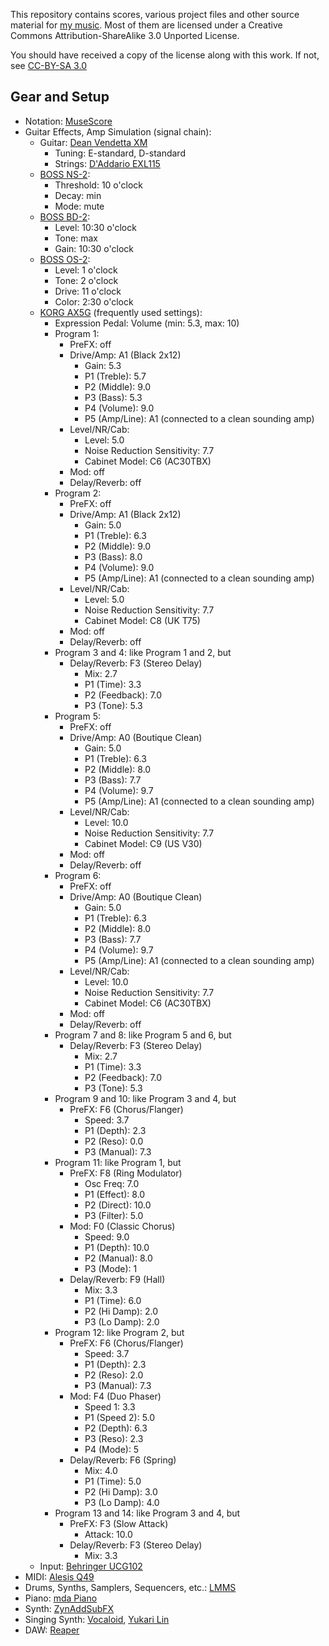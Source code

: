 This repository contains scores, various project files and other source
material for [my music][sc]. Most of them are licensed under a Creative Commons
Attribution-ShareAlike 3.0 Unported License.

You should have received a copy of the license along with this
work. If not, see [CC-BY-SA 3.0][ccbysa30]

  [sc]: https://soundcloud.com/athoshun
  [ccbysa30]: http://creativecommons.org/licenses/by-sa/3.0/

Gear and Setup
--------------
 * Notation: [MuseScore][musescore]
 * Guitar Effects, Amp Simulation (signal chain):
    * Guitar: [Dean Vendetta XM][vendettaxm]
       * Tuning: E-standard, D-standard
       * Strings: [D'Addario EXL115][exl115]
    * [BOSS NS-2][ns2]:
       * Threshold: 10 o'clock
       * Decay: min
       * Mode: mute
    * [BOSS BD-2][bd2]:
       * Level: 10:30 o'clock
       * Tone: max
       * Gain: 10:30 o'clock
    * [BOSS OS-2][os2]:
       * Level: 1 o'clock
       * Tone: 2 o'clock
       * Drive: 11 o'clock
       * Color: 2:30 o'clock
    * [KORG AX5G][ax5g] (frequently used settings):
       * Expression Pedal: Volume (min: 5.3, max: 10)
       * Program 1:
          * PreFX: off
          * Drive/Amp: A1 (Black 2x12)
             * Gain: 5.3
             * P1 (Treble): 5.7
             * P2 (Middle): 9.0
             * P3 (Bass): 5.3
             * P4 (Volume): 9.0
             * P5 (Amp/Line): A1 (connected to a clean sounding amp)
          * Level/NR/Cab:
             * Level: 5.0
             * Noise Reduction Sensitivity: 7.7
             * Cabinet Model: C6 (AC30TBX)
          * Mod: off
          * Delay/Reverb: off
       * Program 2:
          * PreFX: off
          * Drive/Amp: A1 (Black 2x12)
             * Gain: 5.0
             * P1 (Treble): 6.3
             * P2 (Middle): 9.0
             * P3 (Bass): 8.0
             * P4 (Volume): 9.0
             * P5 (Amp/Line): A1 (connected to a clean sounding amp)
          * Level/NR/Cab:
             * Level: 5.0
             * Noise Reduction Sensitivity: 7.7
             * Cabinet Model: C8 (UK T75)
          * Mod: off
          * Delay/Reverb: off
       * Program 3 and 4: like Program 1 and 2, but
          * Delay/Reverb: F3 (Stereo Delay)
             * Mix: 2.7
             * P1 (Time): 3.3
             * P2 (Feedback): 7.0
             * P3 (Tone): 5.3
       * Program 5:
          * PreFX: off
          * Drive/Amp: A0 (Boutique Clean)
             * Gain: 5.0
             * P1 (Treble): 6.3
             * P2 (Middle): 8.0
             * P3 (Bass): 7.7
             * P4 (Volume): 9.7
             * P5 (Amp/Line): A1 (connected to a clean sounding amp)
          * Level/NR/Cab:
             * Level: 10.0
             * Noise Reduction Sensitivity: 7.7
             * Cabinet Model: C9 (US V30)
          * Mod: off
          * Delay/Reverb: off
       * Program 6:
          * PreFX: off
          * Drive/Amp: A0 (Boutique Clean)
             * Gain: 5.0
             * P1 (Treble): 6.3
             * P2 (Middle): 8.0
             * P3 (Bass): 7.7
             * P4 (Volume): 9.7
             * P5 (Amp/Line): A1 (connected to a clean sounding amp)
          * Level/NR/Cab:
             * Level: 10.0
             * Noise Reduction Sensitivity: 7.7
             * Cabinet Model: C6 (AC30TBX)
          * Mod: off
          * Delay/Reverb: off
       * Program 7 and 8: like Program 5 and 6, but
          * Delay/Reverb: F3 (Stereo Delay)
             * Mix: 2.7
             * P1 (Time): 3.3
             * P2 (Feedback): 7.0
             * P3 (Tone): 5.3
       * Program 9 and 10: like Program 3 and 4, but
          * PreFX: F6 (Chorus/Flanger)
             * Speed: 3.7
             * P1 (Depth): 2.3
             * P2 (Reso): 0.0
             * P3 (Manual): 7.3
       * Program 11: like Program 1, but
          * PreFX: F8 (Ring Modulator)
             * Osc Freq: 7.0
             * P1 (Effect): 8.0
             * P2 (Direct): 10.0
             * P3 (Filter): 5.0
          * Mod: F0 (Classic Chorus)
             * Speed: 9.0
             * P1 (Depth): 10.0
             * P2 (Manual): 8.0
             * P3 (Mode): 1
          * Delay/Reverb: F9 (Hall)
             * Mix: 3.3
             * P1 (Time): 6.0
             * P2 (Hi Damp): 2.0
             * P3 (Lo Damp): 2.0
       * Program 12: like Program 2, but
          * PreFX: F6 (Chorus/Flanger)
             * Speed: 3.7
             * P1 (Depth): 2.3
             * P2 (Reso): 2.0
             * P3 (Manual): 7.3
          * Mod: F4 (Duo Phaser)
             * Speed 1: 3.3
             * P1 (Speed 2): 5.0
             * P2 (Depth): 6.3
             * P3 (Reso): 2.3
             * P4 (Mode): 5
          * Delay/Reverb: F6 (Spring)
             * Mix: 4.0
             * P1 (Time): 5.0
             * P2 (Hi Damp): 3.0
             * P3 (Lo Damp): 4.0
       * Program 13 and 14: like Program 3 and 4, but
          * PreFX: F3 (Slow Attack)
             * Attack: 10.0
          * Delay/Reverb: F3 (Stereo Delay)
             * Mix: 3.3
    * Input: [Behringer UCG102][ucg102]
 * MIDI: [Alesis Q49][q49]
 * Drums, Synths, Samplers, Sequencers, etc.: [LMMS][lmms]
 * Piano: [mda Piano][mdapiano]
 * Synth: [ZynAddSubFX][zynaddsubfx]
 * Singing Synth: [Vocaloid][vocaloid], [Yukari Lin][yukarilin]
 * DAW: [Reaper][reaper]

  [musescore]: https://musescore.org/
  [vendettaxm]: http://www.deanguitars.com/query?upc=819998136710
  [exl115]: http://www.daddario.com/DADProductDetail.Page?ActiveID=3769&ProductID=23
  [ns2]: https://www.boss.info/us/products/ns-2/
  [bd2]: https://www.boss.info/us/products/bd-2/
  [os2]: https://www.boss.info/us/products/os-2/
  [ax5g]: http://www.korg.com/us/support/download/manual/1/35/1748/
  [q49]: http://www.alesis.com/products/legacy/q49
  [ucg102]: http://www.musictri.be/Categories/Behringer/Computer-Audio/Interfaces/UCG102/p/P0198
  [lmms]: https://lmms.io/
  [mdapiano]: http://mda.smartelectronix.com/synths.htm
  [zynaddsubfx]: http://zynaddsubfx.sourceforge.net/
  [vocaloid]: https://www.vocaloid.com/en/
  [yukarilin]: https://www.vocaloid.com/en/articles/yuzukiyukari
  [reaper]: https://www.reaper.fm/
